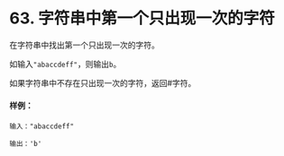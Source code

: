 # 63. 字符串中第一个只出现一次的字符

在字符串中找出第一个只出现一次的字符。

如输入`"abaccdeff"`，则输出`b`。

如果字符串中不存在只出现一次的字符，返回#字符。

#### 样例：

```
输入："abaccdeff"

输出：'b'
```